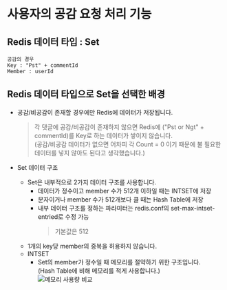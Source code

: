 # 사용자의 공감 요청 처리 기능

## Redis 데이터 타입 : Set
```
공감의 경우
Key : "Pst" + commentId
Member : userId
```

## Redis 데이터 타입으로 Set을 선택한 배경
* 공감/비공감이 존재할 경우에만 Redis에 데이터가 저장됩니다.
   > 각 댓글에 공감/비공감이 존재하지 않으면  Redis에 ("Pst or Ngt" + commentId)를 Key로 하는 데이터가 쌓이지 않습니다.<br/>
   > (공감/비공감 데이터가 없으면 어차피 각 Count = 0 이기 때문에 불 필요한 데이터를 넣지 않아도 된다고 생각했습니다.)

* Set 데이터 구조
   * Set은 내부적으로 2가지 데이터 구조를 사용합니다.
      * 데이터가 정수이고 member 수가 512개 이하일 때는 INTSET에 저장
      * 문자이거나 member 수가 512개보다 클 때는 Hash Table에 저장
      * 내부 데이터 구조를 정하는 파라미터는 redis.conf의 set-max-intset-entried로 수정 가능
         > 기본값은 512
   * 1개의 key당 member의 중복을 허용하지 않습니다.
   * INTSET
      * Set의 member가 정수일 때 메모리를 절약하기 위한 구조입니다.<br/> 
        (Hash Table에 비해 메모리를 적게 사용합니다.)<br/>
         ![메모리 사용량 비교](http://redisgate.kr/images/internal/intset-memory.png)
